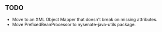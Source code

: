 TODO
---------

* Move to an XML Object Mapper that doesn't break on missing attributes.
* Move PrefixedBeanProcessor to nysenate-java-utils package.


